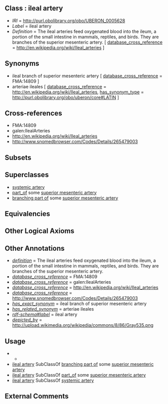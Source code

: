 
## Class : ileal artery

 * *IRI* = http://purl.obolibrary.org/obo/UBERON_0005628
 * *Label* = ileal artery
 * *Definition* = The ileal arteries feed oxygenated blood into the ileum, a portion of the small intestine in mammals, reptiles, and birds. They are branches of the superior mesenteric artery. [ [database_cross_reference](../../ef/oboInOwl#hasDbXref.md) = http://en.wikipedia.org/wiki/Ileal_arteries ]

## Synonyms

 * ileal branch of superior mesenteric artery [ [database_cross_reference](../../ef/oboInOwl#hasDbXref.md) = FMA:14809 ]
 * arteriae ileales [ [database_cross_reference](../../ef/oboInOwl#hasDbXref.md) = http://en.wikipedia.org/wiki/Ileal_arteries, [has_synonym_type](../../pe/oboInOwl#hasSynonymType.md) = http://purl.obolibrary.org/obo/uberon/core#LATIN ]

## Cross-references

 * FMA:14809
 * galen:IlealArteries
 * http://en.wikipedia.org/wiki/Ileal_arteries
 * http://www.snomedbrowser.com/Codes/Details/265479003

## Subsets


## Superclasses

 * [systemic artery](../../UBERON/73/UBERON_0004573.md)
 * [part_of](../../BFO/50/BFO_0000050.md) some [superior mesenteric artery](../../UBERON/82/UBERON_0001182.md)
 * [branching part of](../../RO/80/RO_0002380.md) some [superior mesenteric artery](../../UBERON/82/UBERON_0001182.md)

## Equivalencies


## Other Logical Axioms


## Other Annotations

 * *[definition](../../IAO/15/IAO_0000115.md)* = The ileal arteries feed oxygenated blood into the ileum, a portion of the small intestine in mammals, reptiles, and birds. They are branches of the superior mesenteric artery.
 * *[database_cross_reference](../../ef/oboInOwl#hasDbXref.md)* = FMA:14809
 * *[database_cross_reference](../../ef/oboInOwl#hasDbXref.md)* = galen:IlealArteries
 * *[database_cross_reference](../../ef/oboInOwl#hasDbXref.md)* = http://en.wikipedia.org/wiki/Ileal_arteries
 * *[database_cross_reference](../../ef/oboInOwl#hasDbXref.md)* = http://www.snomedbrowser.com/Codes/Details/265479003
 * *[has_exact_synonym](../../ym/oboInOwl#hasExactSynonym.md)* = ileal branch of superior mesenteric artery
 * *[has_related_synonym](../../ym/oboInOwl#hasRelatedSynonym.md)* = arteriae ileales
 * *[rdf-schema#label](../../el/rdf-schema#label.md)* = ileal artery
 * *[depicted_by](../../depicted/by/depicted_by.md)* = http://upload.wikimedia.org/wikipedia/commons/8/86/Gray535.png

## Usage

 * -
 * [ileal artery](../../UBERON/28/UBERON_0005628.md) SubClassOf [branching part of](../../RO/80/RO_0002380.md) some [superior mesenteric artery](../../UBERON/82/UBERON_0001182.md)
 * [ileal artery](../../UBERON/28/UBERON_0005628.md) SubClassOf [part_of](../../BFO/50/BFO_0000050.md) some [superior mesenteric artery](../../UBERON/82/UBERON_0001182.md)
 * [ileal artery](../../UBERON/28/UBERON_0005628.md) SubClassOf [systemic artery](../../UBERON/73/UBERON_0004573.md)

## External Comments


